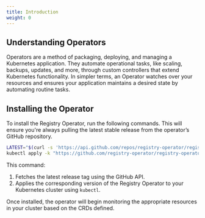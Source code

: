 ```yaml
---
title: Introduction
weight: 0
---
```


## Understanding Operators

Operators are a method of packaging, deploying, and managing a Kubernetes application. They automate operational tasks, like scaling, backups, updates, and more, through custom controllers that extend Kubernetes functionality. In simpler terms, an Operator watches over your resources and ensures your application maintains a desired state by automating routine tasks.

## Installing the Operator

To install the Registry Operator, run the following commands. This will ensure you're always pulling the latest stable release from the operator’s GitHub repository.

```sh
LATEST="$(curl -s 'https://api.github.com/repos/registry-operator/registry-operator/releases/latest' | jq -r '.tag_name')"
kubectl apply -k "https://github.com/registry-operator/registry-operator/?ref=${LATEST}"
```

This command:

1. Fetches the latest release tag using the GitHub API.
1. Applies the corresponding version of the Registry Operator to your Kubernetes cluster using `kubectl`.

Once installed, the operator will begin monitoring the appropriate resources in your cluster based on the CRDs defined.

